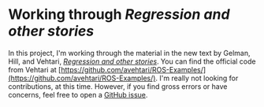 # Working through *Regression and other stories*

In this project, I'm working through the material in the new text by Gelman, Hill, and Vehtari, [*Regression and other stories*](https://www.cambridge.org/core/books/regression-and-other-stories/DD20DD6C9057118581076E54E40C372C). You can find the official code from Vehtari at [https://github.com/avehtari/ROS-Examples/](https://github.com/avehtari/ROS-Examples/). I'm really not looking for contributions, at this time. However, if you find gross errors or have concerns, feel free to open a [GitHub issue](https://github.com/ASKurz/Working-through-Regression-and-other-stories/issues).
